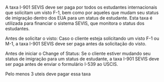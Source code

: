 A taxa I-901 SEVIS deve ser paga por todos os estudantes internacionais que solicitam um visto F-1, bem como por aqueles que mudam seu status de imigração dentro dos EUA para um status de estudante. Esta taxa é utilizada para financiar o sistema SEVIS, que monitora o status dos estudantes.

Antes de solicitar o visto: Caso o cliente esteja solicitando um visto F-1 ou M-1, a taxa I-901 SEVIS deve ser paga antes da solicitação do visto.

Antes de iniciar o Change of Status: Se o cliente estiver mudando seu status de imigração para um status de estudante, a taxa I-901 SEVIS deve ser paga antes de enviar o formulário I-539 ao USCIS.


Pelo menos 3 uteis deve pagar essa taxa